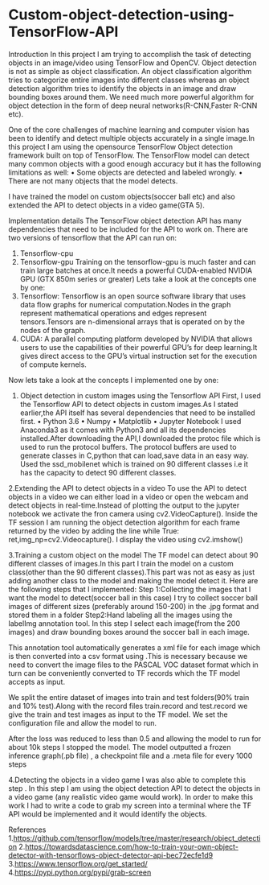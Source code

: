 # Custom-object-detection-using-TensorFlow-API

Introduction
In this project I am trying to accomplish the task of detecting objects in an image/video using TensorFlow and OpenCV.
Object detection is not as simple as object classification. An object classification algorithm tries to categorize entire images into different classes whereas an object detection algorithm tries to identify the objects in an image and draw bounding boxes around them. We need much more powerful algorithm for object detection in the form of deep neural networks(R-CNN,Faster R-CNN etc).

One of the core challenges of machine learning and computer vision has been to identify and detect multiple objects accurately in a single image.In this project I am using the opensource TensorFlow Object detection framework built on top of TensorFlow. The TensorFlow model can detect many common objects with a good enough accuracy but it has the following limitations as well:
•	Some objects are detected and labeled wrongly.
•	There are not many objects that the model detects.

I have trained the model on custom objects(soccer ball etc) and also extended the API to detect objects in a video game(GTA 5).

Implementation details
The TensorFlow object detection API  has many dependencies that need to be included for the API to work on.
There are two versions of tensorflow that the API can run on:
1.	Tensorflow-cpu
2.	Tensorflow-gpu
Training on the tensorflow-gpu is much faster and can train large batches at once.It needs a powerful CUDA-enabled NVIDIA GPU (GTX 850m series or greater) 
Lets take a look at the concepts one by one:
1.	Tensorflow: Tensorflow is an open source software library that uses data flow graphs for numerical computation.Nodes in the graph represent mathematical operations and edges represent tensors.Tensors are n-dimensional arrays that is operated on by the nodes of the graph.
2.	CUDA: A parallel computing platform developed by NVIDIA that allows users to use the capabilities of their powerful GPU’s for deep learning.It gives direct access to the GPU’s virtual instruction set for the execution of compute kernels.


Now lets take a look at the concepts I implemented one by one:
1.	Object detection in custom images using the Tensorflow API
First, I used the Tensorflow API to detect objects in custom images.As I stated earlier,the API itself has several dependencies that need to be installed first.
•	Python 3.6
•	Numpy
•	Matplotlib
•	Jupyter Notebook
I used Anaconda3 as it comes with Python3 and all its dependencies installed.After downloading the API,I downloaded the protoc file which is used to run the protocol buffers. The protocol buffers are used to generate classes in C,python that can load,save data in an easy way. Used the ssd_mobilenet which is trained on 90 different classes i.e it has the capacity to detect 90 different classes.
 
 

2.Extending the API to detect objects in a video
To use the API to detect objects in a  video we can either load in a video or open the webcam and detect objects in real-time.Instead of plotting the output to the jupyter notebook we activate the fron camera using cv2.VideoCapture().
Inside the TF session I am running the object detection algorithm for each frame returned by the video by adding the line while True: ret,img_np=cv2.Videocapture().
I display the video using cv2.imshow()


3.Training a custom object on the model
The TF model can detect about 90 different classes of images.In this part I train the model on a custom class(other than the 90 different classes).This part was not as easy as just adding another class to the model and making the model detect it.
Here are the following steps that I implemented:
Step 1:Collecting the images that I want the model to detect(soccer ball in this case)
I try to collect soccer ball images of different sizes (preferably around 150-200) in the .jpg format and stored them in a folder
Step2:Hand labeling all the images using the labelImg annotation tool.
In this step I select each image(from the 200 images) and draw bounding boxes around the soccer ball in each image.

 This annotation tool automatically generates a xml file for each image which is then converted into a csv format using .This is necessary because we need to convert the image files to the PASCAL VOC dataset format which in turn can be conveniently converted to TF records which the TF model accepts as input. 

We split the entire dataset of images into train and test folders(90% train and 10% test).Along with the record files train.record and test.record we give the train and test images as input to the TF model.
We set the configuration file and allow the model to run. 

 After the loss was reduced to less than 0.5 and allowing the model to run for about 10k steps I stopped the model. The model outputted a frozen inference graph(.pb file) , a checkpoint file and a .meta file for every 1000 steps
 
 

4.Detecting the objects in a video game
I was also able to complete this step . In this step I am using the object detection API to detect the objects in a video game (any realistic video game would work).
In order to make this work I had to write a code to grab my screen into a terminal where the TF API would be implemented and it would identify the objects.


  
References
1.https://github.com/tensorflow/models/tree/master/research/object_detection
2.https://towardsdatascience.com/how-to-train-your-own-object-detector-with-tensorflows-object-detector-api-bec72ecfe1d9
3.https://www.tensorflow.org/get_started/
4.https://pypi.python.org/pypi/grab-screen



